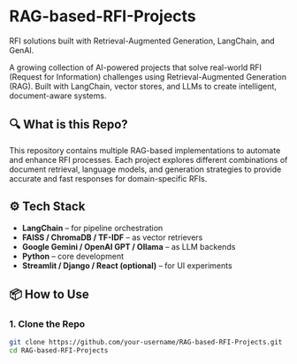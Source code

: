 # RAG-based-RFI-Projects
RFI solutions built with Retrieval-Augmented Generation, LangChain, and GenAI.

A growing collection of AI-powered projects that solve real-world RFI (Request for Information) challenges using Retrieval-Augmented Generation (RAG). Built with LangChain, vector stores, and LLMs to create intelligent, document-aware systems.


## 🔍 What is this Repo?

This repository contains multiple RAG-based implementations to automate and enhance RFI processes. Each project explores different combinations of document retrieval, language models, and generation strategies to provide accurate and fast responses for domain-specific RFIs.

## ⚙️ Tech Stack

- **LangChain** – for pipeline orchestration
- **FAISS / ChromaDB / TF-IDF** – as vector retrievers
- **Google Gemini / OpenAI GPT / Ollama** – as LLM backends
- **Python** – core development
- **Streamlit / Django / React (optional)** – for UI experiments


## 📦 How to Use

### 1. Clone the Repo

```bash
git clone https://github.com/your-username/RAG-based-RFI-Projects.git
cd RAG-based-RFI-Projects
